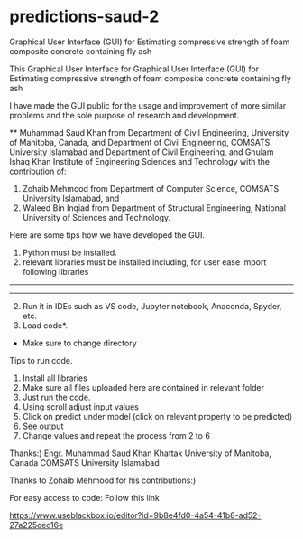 # predictions-saud-2
Graphical User Interface (GUI) for Estimating compressive strength of foam composite concrete containing fly ash

This Graphical User Interface for Graphical User Interface (GUI) for Estimating compressive strength of foam composite concrete containing fly ash

I have made the GUI public for the usage and improvement of more similar problems and the sole purpose of research and development.

** Muhammad Saud Khan from Department of Civil Engineering, University of Manitoba, Canada, and Department of Civil Engineering, COMSATS University Islamabad and Department of Civil Engineering, and Ghulam Ishaq Khan Institute of Engineering Sciences and Technology with the contribution of:

1) Zohaib Mehmood from Department of Computer Science, COMSATS University Islamabad, and 
2) Waleed Bin Inqiad from Department of Structural Engineering, National University of Sciences and Technology.

Here are some tips how we have developed the GUI.
1) Python must be installed.
2) relevant libraries must be installed including, for user ease import following libraries
-------------------------------------------------------------
-------------------------------------------------------------

2) Run it in IDEs such as VS code, Jupyter notebook, Anaconda, Spyder, etc.
3) Load code*.

* Make sure to change directory 

Tips to run code.
1) Install all libraries
2) Make sure all files uploaded here are contained in relevant folder
3) Just run the code.
4) Using scroll adjust input values
5) Click on predict under model (click on relevant property to be predicted)
6) See output
9) Change values and repeat the process from 2 to 6

Thanks:)
Engr. Muhammad Saud Khan Khattak
University of Manitoba, Canada
COMSATS University Islamabad

Thanks to Zohaib Mehmood for his contributions:)


For easy access to code: Follow this link

https://www.useblackbox.io/editor?id=9b8e4fd0-4a54-41b8-ad52-27a225cec16e
